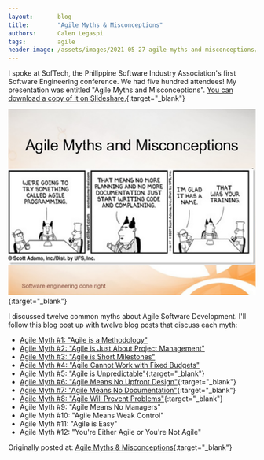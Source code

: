 ```yaml
---
layout:       blog
title:        "Agile Myths & Misconceptions"
authors:      Calen Legaspi
tags:         agile
header-image: /assets/images/2021-05-27-agile-myths-and-misconceptions/AgileMythsAndMisconceptions-banner.png
---
```


I spoke at SofTech, the Philippine Software Industry Association's first Software Engineering conference. We had five hundred attendees! My presentation was entitled "Agile Myths and Misconceptions". [You can download a copy of it on Slideshare.](https://www.slideshare.net/CalenLegaspi1/agile-myths-and-misconceptions-36398946){:target="_blank"}

[![Agile Myths & Misconceptions](/assets/images/2021-05-27-agile-myths-and-misconceptions/AgileMythsAndMisconceptions2.png)](https://www.slideshare.net/CalenLegaspi1/agile-myths-and-misconceptions-36398946){:target="_blank"}

I discussed twelve common myths about Agile Software Development. I'll follow this blog post up with twelve blog posts that discuss each myth:

- [Agile Myth #1:  "Agile is a Methodology"](/blogs/2021/06/agile-myth1-agile-is-a-methodology)
- [Agile Myth #2:  "Agile is Just About Project Management"](/blogs/2021/06/agile-myth2-agile-is-just-about-project-management)
- [Agile Myth #3:  "Agile is Short Milestones"](/blogs/2021/06/agile-myth3-agile-is-short-milestones)
- [Agile Myth #4:  "Agile Cannot Work with Fixed Budgets"](/blogs/2021/07/agile-myth4-agile-cannot-work-with-fixed-budgets)
- [Agile Myth #5:  "Agile is Unpredictable"](http://calenlegaspi.blogspot.com/2014/07/agile-myth-5-agile-is-unpredictable.html){:target="_blank"}
- [Agile Myth #6:  "Agile Means No Upfront Design"](http://calenlegaspi.blogspot.com/2014/09/agile-myth-6-agile-means-no-upfront.html){:target="_blank"}
- [Agile Myth #7:  "Agile Means No Documentation"](http://calenlegaspi.blogspot.com/2015/09/agile-myth-7-agile-means-no.html){:target="_blank"}
- [Agile Myth #8:  "Agile Will Prevent Problems"](http://calenlegaspi.blogspot.com/2016/11/agile-myth-8-agile-will-prevent-problems.html){:target="_blank"}
- Agile Myth #9:  "Agile Means No Managers"
- Agile Myth #10: "Agile Means Weak Control"
- Agile Myth #11: "Agile is Easy"
- Agile Myth #12: "You're Either Agile or You're Not Agile"

Originally posted at: [Agile Myths & Misconceptions](http://calenlegaspi.blogspot.com/2014/07/agile-myths-misconceptions.html){:target="_blank"}
    
